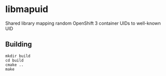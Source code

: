# libmapuid
Shared library mapping random OpenShift 3 container UIDs to well-known UID

## Building

    mkdir build
    cd build
    cmake ..
    make
